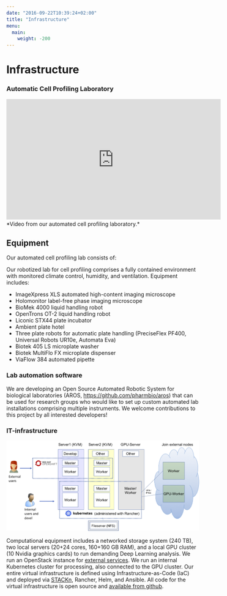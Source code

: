 ```yaml
---
date: "2016-09-22T10:39:24+02:00"
title: "Infrastructure"
menu:
  main:
    weight: -200
---
```


Infrastructure
========

### Automatic Cell Profiling Laboratory

<iframe width="560" height="315" src="https://www.youtube.com/embed/96UiejAA41A" frameborder="0" allow="accelerometer; autoplay; clipboard-write; encrypted-media; gyroscope; picture-in-picture" allowfullscreen></iframe>

<br/>
*Video from our automated cell profiling laboratory.*

## Equipment
Our automated cell profiling lab consists of:

Our robotized lab for cell profiling comprises a fully contained environment with monitored climate control, humidity, and ventilation. Equipment includes:

- ImageXpress XLS automated high-content imaging microscope
- Holomonitor label-free phase imaging microscope
- BioMek 4000 liquid handling robot
- OpenTrons OT-2 liquid handling robot
- Liconic STX44 plate incubator
- Ambient plate hotel
- Three plate robots for automatic plate handling (PreciseFlex PF400, Universal Robots UR10e, Automata Eva)
- Biotek 405 LS microplate washer
- Biotek MultiFlo FX microplate dispenser
- ViaFlow 384 automated pipette

### Lab automation software

We are developing an Open Source Automated Robotic System for biological laboratories (AROS, https://github.com/pharmbio/aros) that can be used for research groups who would like to set up custom automated lab installations comprising multiple instruments. We welcome contributions to this project by all interested developers!



### IT-infrastructure

<img src="/img/infrastructure/virtualinfra.png" width="800"/>

Computational equipment includes a networked storage system (240 TB), two local servers (20+24 cores, 160+160 GB RAM), and a local GPU cluster (10 Nvidia graphics cards) to run demanding Deep Learning analysis. We run an OpenStack instance for [external services](https://github.com/pharmbio/services/blob/master/README.md). We run an internal Kubernetes cluster for processing, also connected to the GPU cluster. Our entire virtual infrastructure is defined using Infrastructure-as-Code (IaC) and deployed via [STACKn](https://github.com/scaleoutsystems/stackn), Rancher, Helm, and Ansible. All code for the virtual infrastructure is open source and [available from github](https://github.com/pharmbio).

